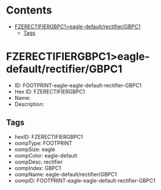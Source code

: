 



Contents
========

* [FZERECTIFIERGBPC1>eagle-default/rectifier/GBPC1](#fzerectifiergbpc1eagle-defaultrectifiergbpc1)
	* [Tags](#tags)

# FZERECTIFIERGBPC1>eagle-default/rectifier/GBPC1

- ID: FOOTPRINT-eagle-eagle-default-rectifier-GBPC1
- Hex ID: FZERECTIFIERGBPC1
- Name: 
- Description: 

## Tags

- hexID: FZERECTIFIERGBPC1
- oompType: FOOTPRINT
- oompSize: eagle
- oompColor: eagle-default
- oompDesc: rectifier
- oompIndex: GBPC1
- oompName: eagle-default/rectifier/GBPC1
- oompID: FOOTPRINT-eagle-eagle-default-rectifier-GBPC1
